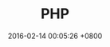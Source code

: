 ---
layout: post
title:  "PHP"
date:   2016-02-14 00:05:26 +0800
categories: jekyll update
thumb: phpconf.jpg
order: 1
group: "development"
description: 2016
category: work
projecttitle: "Petronas Web Application"
client: "Zend - A PHP Company"
yearcompleted: "2015"
technology: "HTML5, CSS3, Jquery, Javascript, Photoshop"
role: "Senior UI / UX Consultant"
link: ""
works:
  - title: "Petronas - Online Prospect and Well Registration"
    slides:
      - image: "phpconf_01.jpg"
      - image: "phpconf_02.jpg"
      - image: "phpconf_03.jpg"
      - image: "phpconf_04.jpg"
      - image: "phpconf_05.jpg"
---